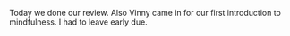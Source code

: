 <p>Today we done our review. Also Vinny came in for our first introduction to mindfulness. I had to leave early due. </p>